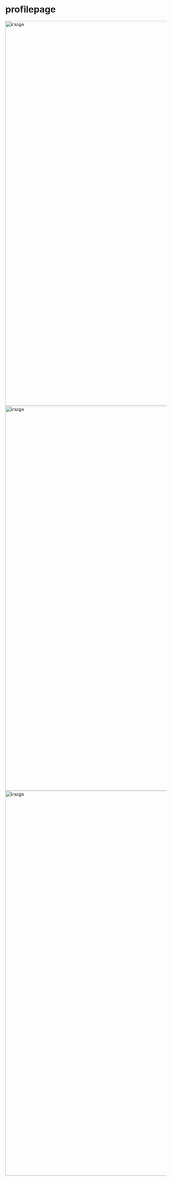 # profilepage

<img width="1200" alt="image" src="https://user-images.githubusercontent.com/97490561/200168882-9e1e04d4-6af0-403a-8a92-383649ccec67.png">


<img width="1200" alt="image" src="https://user-images.githubusercontent.com/97490561/200168927-d6327cf8-cbfe-466a-9094-acb22fab68ff.png">


<img width="1200" alt="image" src="https://user-images.githubusercontent.com/97490561/200168945-18030b61-8fea-4e14-9ce1-79042222e400.png">
